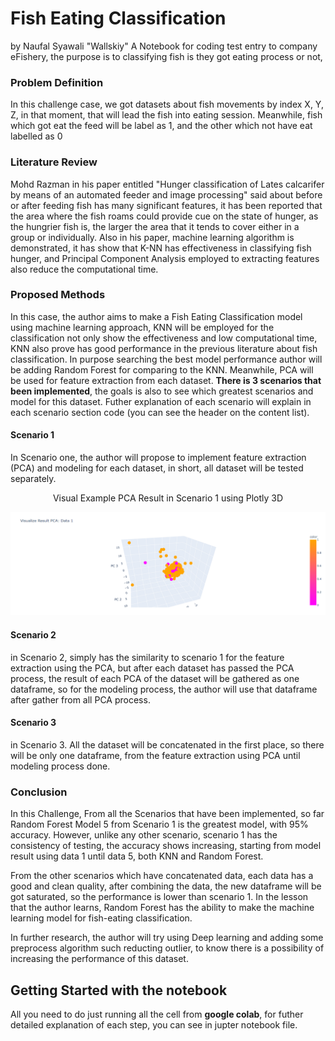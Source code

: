 # **Fish Eating Classification**

by Naufal Syawali "Wallskiy"
A Notebook for coding test entry to company eFishery, the purpose is to classifying fish is they got eating process or not, 

### Problem Definition 

In this challenge case, we got datasets about fish movements by index X, Y, Z, in that moment, that will lead the fish into eating session. Meanwhile, fish which got eat the feed will be label as 1, and the other which not have eat labelled as 0

### Literature Review

Mohd Razman in his paper entitled "Hunger classification of Lates calcarifer by means of an automated feeder and image processing" said about before or after feeding fish has many significant features, it has been reported that the area where the fish roams could provide cue on the state of hunger, as the hungrier fish is, the larger the area that it tends to cover either in a group or individually. Also in his paper, machine learning algorithm is demonstrated, it has show that K-NN has effectiveness in classifying fish hunger, and Principal Component Analysis employed to extracting features also reduce the computational time.

### Proposed Methods

In this case, the author aims to make a Fish Eating Classification model using machine learning approach, KNN will be employed for the classification not only show the effectiveness and low computational time, KNN also prove has good performance in the previous literature about fish classification. In purpose searching the best model performance author will be adding Random Forest for comparing to the KNN. Meanwhile, PCA will be used for feature extraction from each dataset. **There is 3 scenarios that been implemented**, the goals is also to see which greatest scenarios and model for this dataset. Futher explanation of each scenario will explain in each scenario section code (you can see the header on the content list).

#### Scenario 1
In Scenario one, the author will propose to implement feature extraction (PCA) and modeling for each dataset, in short, all dataset will be tested separately.

<p align="center">
  Visual Example PCA Result in Scenario 1 using Plotly 3D
</p>

![vis_pca_scene1](https://github.com/nsyawali12/fish-eating-classification/blob/10ac2808774f4795b260171fdfd251ba966643af/figure/visualize_pca_scene1.PNG)

#### Scenario 2
in Scenario 2, simply has the similarity to scenario 1 for the feature extraction using the PCA, but after each dataset has passed the PCA process, the result of each PCA of the dataset will be gathered as one dataframe, so for the modeling process, the author will use that dataframe after gather from all PCA process.

#### Scenario 3
in Scenario 3. All the dataset will be concatenated in the first place, so there will be only one dataframe, from the feature extraction using PCA until modeling process done.

### Conclusion

In this Challenge, From all the Scenarios that have been implemented, so far Random Forest Model 5 from Scenario 1 is the greatest model, with 95% accuracy. However, unlike any other scenario, scenario 1 has the consistency of testing, the accuracy shows increasing, starting from model result using data 1 until data 5, both KNN and Random Forest.

From the other scenarios which have concatenated data, each data has a good and clean quality, after combining the data, the new dataframe will be got saturated, so the performance is lower than scenario 1. In the lesson that the author learns, Random Forest has the ability to make the machine learning model for fish-eating classification. 

In further research, the author will try using Deep learning and adding some preprocess algorithm such reducting outlier, to know there is a possibility of increasing the performance of this dataset.

## Getting Started with the notebook
All you need to do just running all the cell from **google colab**, for futher detailed explanation of each step, you can see in jupter notebook file.
